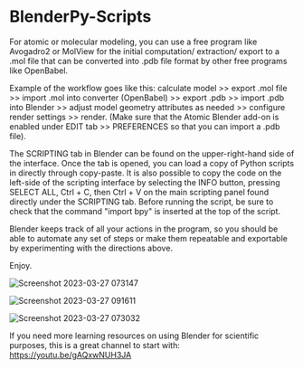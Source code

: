 # BlenderPy-Scripts
For atomic or molecular modeling, you can use a free program like Avogadro2 or MolView for the initial computation/ extraction/ export to a .mol file that can be converted into .pdb file format by other free programs like OpenBabel. 

Example of the workflow goes like this: calculate model >> export .mol file >> import .mol into converter (OpenBabel) >> export .pdb >> import .pdb into Blender >> adjust model geometry attributes as needed >> configure render settings >> render. 
(Make sure that the Atomic Blender add-on is enabled under EDIT tab >> PREFERENCES so that you can import a .pdb file).

The SCRIPTING tab in Blender can be found on the upper-right-hand side of the interface. Once the tab is opened, you can load a copy of Python scripts in directly through copy-paste. It is also possible to copy the code on the left-side of the scripting interface by selecting the INFO button, pressing SELECT ALL, Ctrl + C, then Ctrl + V on the main scripting panel found directly under the SCRIPTING tab. Before running the script, be sure to check that the command "import bpy" is inserted at the top of the script. 

Blender keeps track of all your actions in the program, so you should be able to automate any set of steps or make them repeatable and exportable by experimenting with the directions above. 

Enjoy. 


![Screenshot 2023-03-27 073147](https://user-images.githubusercontent.com/88035770/227973246-258a7ede-ee07-4eb2-80b0-53905947d27e.png)


![Screenshot 2023-03-27 091611](https://user-images.githubusercontent.com/88035770/227973274-b59f7e5b-d207-4a14-b9e3-d391de7d40d0.png)


![Screenshot 2023-03-27 073032](https://user-images.githubusercontent.com/88035770/227973303-191839dc-8343-4df0-8196-9dc46e84a769.png)


If you need more learning resources on using Blender for scientific purposes, this is a great channel to start with: https://youtu.be/gAQxwNUH3JA
